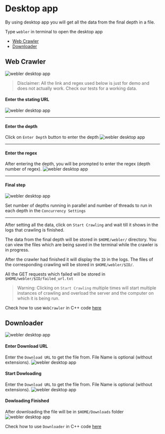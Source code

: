 # Desktop app
By using desktop app you will get all the data from the final depth in a file.

Type `webler` in terminal to open the desktop app

* [Web Crawler](#web-crawler)
* [Downloader](#downloader)

## Web Crawler

![webler desktop app](images/img1.png)
> Disclaimer: All the link and regex used below is just for demo and does not actually work. Check our tests for a working data.

#### Enter the stating URL
![webler desktop app](images/img2.png)

---

#### Enter the depth
Click on `Enter Depth` button to enter the depth
![webler desktop app](images/img3.png)

---

#### Enter the regex
After entering the depth, you will be prompted to enter the regex (depth number of regex).
![webler desktop app](images/img4.png)

---

#### Final step
![webler desktop app](images/img5.png)

Set number of depths running in parallel and number of threads to run in each depth in the `Concurrency Settings`

---

After setting all the data, click on `Start Crawling` and wait till it shows in the logs that crawling is finished.

The data from the final depth will be stored in `$HOME/webler/` directory. You can view the files which are being saved in the terminal while the crawler is in progress.

After the crawler had finished it will display the `ID` in the logs. The files of the corresponding crawling will be stored in `$HOME/webler/$ID/`.

All the GET requests which failed will be stored in `$HOME/webler/$ID/failed_url.txt`

> Warning: Clicking on `Start Crawling` multiple times will start multiple instances of crawling and overload the server and the computer on which it is being run.

Check how to use `WebCrawler` in C++ code [here](https://github.com/thecodesome/libwebler/blob/master/docs/crawler.md)

## Downloader
![webler desktop app](images/img6.png)

#### Enter Download URL
Enter the `Download URL` to get the file from. File Name is optional (without extensions).
![webler desktop app](images/img7.png)

#### Start Dowloading
Enter the `Download URL` to get the file from. File Name is optional (without extensions).
![webler desktop app](images/img8.png)

#### Dowloading Finished
After downloading the file will be in `$HOME/Downloads` folder
![webler desktop app](images/img9.png)

Check how to use `Downloader` in C++ code [here](https://github.com/thecodesome/libwebler/blob/master/docs/downloader.md)
